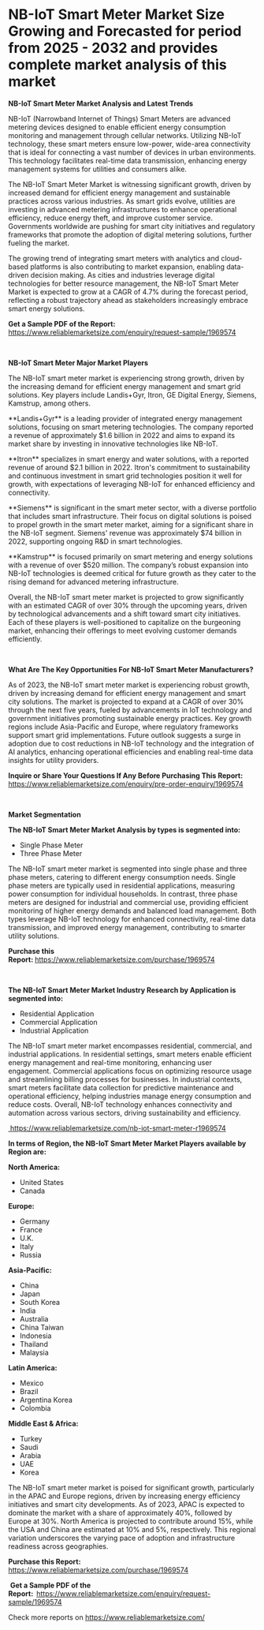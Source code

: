 <p><h1>NB-IoT Smart Meter Market Size Growing and Forecasted for period from 2025 - 2032 and provides complete market analysis of this market</h1></p><p><strong>NB-IoT Smart Meter Market Analysis and Latest Trends</strong></p>
<p><p>NB-IoT (Narrowband Internet of Things) Smart Meters are advanced metering devices designed to enable efficient energy consumption monitoring and management through cellular networks. Utilizing NB-IoT technology, these smart meters ensure low-power, wide-area connectivity that is ideal for connecting a vast number of devices in urban environments. This technology facilitates real-time data transmission, enhancing energy management systems for utilities and consumers alike.</p><p>The NB-IoT Smart Meter Market is witnessing significant growth, driven by increased demand for efficient energy management and sustainable practices across various industries. As smart grids evolve, utilities are investing in advanced metering infrastructures to enhance operational efficiency, reduce energy theft, and improve customer service. Governments worldwide are pushing for smart city initiatives and regulatory frameworks that promote the adoption of digital metering solutions, further fueling the market.</p><p>The growing trend of integrating smart meters with analytics and cloud-based platforms is also contributing to market expansion, enabling data-driven decision making. As cities and industries leverage digital technologies for better resource management, the NB-IoT Smart Meter Market is expected to grow at a CAGR of 4.7% during the forecast period, reflecting a robust trajectory ahead as stakeholders increasingly embrace smart energy solutions.</p></p>
<p><strong>Get a Sample PDF of the Report:&nbsp;</strong> <a href="https://www.reliablemarketsize.com/enquiry/request-sample/1969574?utm_campaign=1845&utm_medium=2&utm_source=Github&utm_content=ia&utm_term=14022025&utm_id=nb-iot-smart-meter">https://www.reliablemarketsize.com/enquiry/request-sample/1969574</a></p>
<p>&nbsp;</p>
<p><strong>NB-IoT Smart Meter Major Market Players</strong></p>
<p><p>The NB-IoT smart meter market is experiencing strong growth, driven by the increasing demand for efficient energy management and smart grid solutions. Key players include Landis+Gyr, Itron, GE Digital Energy, Siemens, Kamstrup, among others.</p><p>**Landis+Gyr** is a leading provider of integrated energy management solutions, focusing on smart metering technologies. The company reported a revenue of approximately $1.6 billion in 2022 and aims to expand its market share by investing in innovative technologies like NB-IoT.</p><p>**Itron** specializes in smart energy and water solutions, with a reported revenue of around $2.1 billion in 2022. Itron's commitment to sustainability and continuous investment in smart grid technologies position it well for growth, with expectations of leveraging NB-IoT for enhanced efficiency and connectivity.</p><p>**Siemens** is significant in the smart meter sector, with a diverse portfolio that includes smart infrastructure. Their focus on digital solutions is poised to propel growth in the smart meter market, aiming for a significant share in the NB-IoT segment. Siemens' revenue was approximately $74 billion in 2022, supporting ongoing R&D in smart technologies.</p><p>**Kamstrup** is focused primarily on smart metering and energy solutions with a revenue of over $520 million. The company’s robust expansion into NB-IoT technologies is deemed critical for future growth as they cater to the rising demand for advanced metering infrastructure.</p><p>Overall, the NB-IoT smart meter market is projected to grow significantly with an estimated CAGR of over 30% through the upcoming years, driven by technological advancements and a shift toward smart city initiatives. Each of these players is well-positioned to capitalize on the burgeoning market, enhancing their offerings to meet evolving customer demands efficiently.</p></p>
<p>&nbsp;</p>
<p><strong>What Are The Key Opportunities For NB-IoT Smart Meter Manufacturers?</strong></p>
<p><p>As of 2023, the NB-IoT smart meter market is experiencing robust growth, driven by increasing demand for efficient energy management and smart city solutions. The market is projected to expand at a CAGR of over 30% through the next five years, fueled by advancements in IoT technology and government initiatives promoting sustainable energy practices. Key growth regions include Asia-Pacific and Europe, where regulatory frameworks support smart grid implementations. Future outlook suggests a surge in adoption due to cost reductions in NB-IoT technology and the integration of AI analytics, enhancing operational efficiencies and enabling real-time data insights for utility providers.</p></p>
<p><strong>Inquire or Share Your Questions If Any Before Purchasing This Report:</strong> <a href="https://www.reliablemarketsize.com/enquiry/pre-order-enquiry/1969574?utm_campaign=1845&utm_medium=2&utm_source=Github&utm_content=ia&utm_term=14022025&utm_id=nb-iot-smart-meter">https://www.reliablemarketsize.com/enquiry/pre-order-enquiry/1969574</a></p>
<p>&nbsp;</p>
<p><strong>Market Segmentation</strong></p>
<p><strong>The NB-IoT Smart Meter Market Analysis by types is segmented into:</strong></p>
<p><ul><li>Single Phase Meter</li><li>Three Phase Meter</li></ul></p>
<p><p>The NB-IoT smart meter market is segmented into single phase and three phase meters, catering to different energy consumption needs. Single phase meters are typically used in residential applications, measuring power consumption for individual households. In contrast, three phase meters are designed for industrial and commercial use, providing efficient monitoring of higher energy demands and balanced load management. Both types leverage NB-IoT technology for enhanced connectivity, real-time data transmission, and improved energy management, contributing to smarter utility solutions.</p></p>
<p><strong>Purchase this Report:&nbsp;</strong><a href="https://www.reliablemarketsize.com/purchase/1969574?utm_campaign=1845&utm_medium=2&utm_source=Github&utm_content=ia&utm_term=14022025&utm_id=nb-iot-smart-meter">https://www.reliablemarketsize.com/purchase/1969574</a></p>
<p>&nbsp;</p>
<p><strong>The NB-IoT Smart Meter Market Industry Research by Application is segmented into:</strong></p>
<p><ul><li>Residential Application</li><li>Commercial Application</li><li>Industrial Application</li></ul></p>
<p><p>The NB-IoT smart meter market encompasses residential, commercial, and industrial applications. In residential settings, smart meters enable efficient energy management and real-time monitoring, enhancing user engagement. Commercial applications focus on optimizing resource usage and streamlining billing processes for businesses. In industrial contexts, smart meters facilitate data collection for predictive maintenance and operational efficiency, helping industries manage energy consumption and reduce costs. Overall, NB-IoT technology enhances connectivity and automation across various sectors, driving sustainability and efficiency.</p></p>
<p><a href="https://www.reliablemarketsize.com/nb-iot-smart-meter-r1969574?utm_campaign=1845&utm_medium=2&utm_source=Github&utm_content=ia&utm_term=14022025&utm_id=nb-iot-smart-meter">&nbsp;https://www.reliablemarketsize.com/nb-iot-smart-meter-r1969574</a></p>
<p><strong>In terms of Region, the NB-IoT Smart Meter Market Players available by Region are:</strong></p>
<p>
    <p> <strong> North America: </strong>
        <ul>
            <li>United States</li>
            <li>Canada</li>
        </ul>
        </p> 
    <p> <strong> Europe: </strong>
        <ul>
            <li>Germany</li>
            <li>France</li>
            <li>U.K.</li>
            <li>Italy</li>
            <li>Russia</li>
        </ul>
        </p> 
    <p> <strong> Asia-Pacific: </strong>
        <ul>
            <li>China</li>
            <li>Japan</li>
            <li>South Korea</li>
            <li>India</li>
            <li>Australia</li>
            <li>China Taiwan</li>
            <li>Indonesia</li>
            <li>Thailand</li>
            <li>Malaysia</li>
        </ul>
        </p> 
    <p> <strong> Latin America: </strong>
        <ul>
            <li>Mexico</li>
            <li>Brazil</li>
            <li>Argentina Korea</li>
            <li>Colombia</li>
        </ul>
        </p> 
    <p> <strong> Middle East & Africa: </strong>
        <ul>
            <li>Turkey</li>
            <li>Saudi</li>
            <li>Arabia</li>
            <li>UAE</li>
            <li>Korea</li>
        </ul>
    </p>
    </p>
<p><p>The NB-IoT smart meter market is poised for significant growth, particularly in the APAC and Europe regions, driven by increasing energy efficiency initiatives and smart city developments. As of 2023, APAC is expected to dominate the market with a share of approximately 40%, followed by Europe at 30%. North America is projected to contribute around 15%, while the USA and China are estimated at 10% and 5%, respectively. This regional variation underscores the varying pace of adoption and infrastructure readiness across geographies.</p></p>
<p><strong>Purchase this Report: </strong><a href="https://www.reliablemarketsize.com/purchase/1969574?utm_campaign=1845&utm_medium=2&utm_source=Github&utm_content=ia&utm_term=14022025&utm_id=nb-iot-smart-meter">https://www.reliablemarketsize.com/purchase/1969574</a></p>
<p>&nbsp;<strong>Get a Sample PDF of the Report:&nbsp;&nbsp;</strong><a href="https://www.reliablemarketsize.com/enquiry/request-sample/1969574?utm_campaign=1845&utm_medium=2&utm_source=Github&utm_content=ia&utm_term=14022025&utm_id=nb-iot-smart-meter">https://www.reliablemarketsize.com/enquiry/request-sample/1969574</a></p>
<p><strong></strong></p>
<p>Check more reports on <a href="https://www.reliablemarketsize.com/?utm_campaign=1845&utm_medium=2&utm_source=Github&utm_content=ia&utm_term=14022025&utm_id=nb-iot-smart-meter">https://www.reliablemarketsize.com/</a></p>